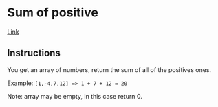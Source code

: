# Sum of positive

[Link](https://www.codewars.com/kata/sum-of-positive)

## Instructions

You get an array of numbers, return the sum of all of the positives ones.

Example: `[1,-4,7,12] => 1 + 7 + 12 = 20`

Note: array may be empty, in this case return 0.
